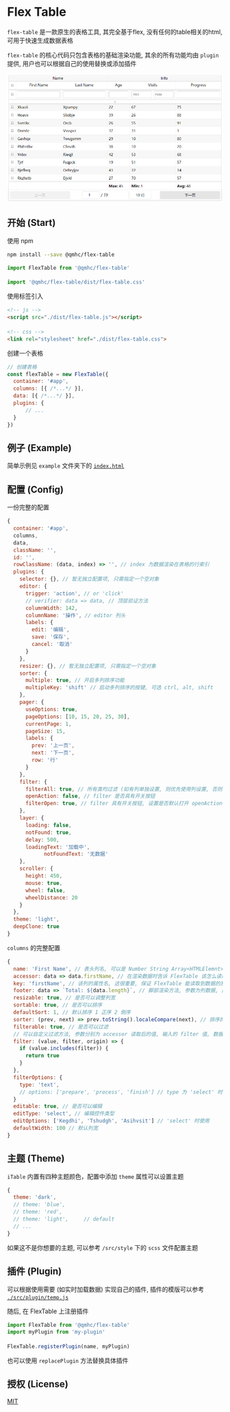 # Flex Table

`flex-table` 是一款原生的表格工具, 其完全基于flex, 没有任何的table相关的html, 可用于快速生成数据表格

`flex-table` 的核心代码只包含表格的基础渲染功能, 其余的所有功能均由 `plugin` 提供, 用户也可以根据自己的使用替换或添加插件

![视觉](./public/visual.png)


## 开始 (Start)

使用 npm

```bash
npm install --save @qmhc/flex-table
```

```js
import FlexTable from '@qmhc/flex-table'

import '@qmhc/flex-table/dist/flex-table.css'
```

使用标签引入

```html
<!-- js -->
<script src="./dist/flex-table.js"></script>

<!-- css -->
<link rel="stylesheet" href="./dist/flex-table.css">
```

创建一个表格

```javascript
// 创建表格
const flexTable = new FlexTable({
  container: '#app',
  columns: [{ /*...*/ }],
  data: [{ /*...*/ }],
  plugins: {
      // ...
  }
})
```

## 例子 (Example)

简单示例见 `example` 文件夹下的 [`index.html`](./tests/index.html)


## 配置 (Config)

一份完整的配置

```javascript
{
  container: '#app',
  columns,
  data,
  className: '',
  id: '',
  rowClassName: (data, index) => '', // index 为数据渲染在表格的行索引
  plugins: {
    selector: {}, // 暂无独立配置项, 只需指定一个空对象
    editor: {
      trigger: 'action', // or 'click'
      // verifier: data => data, // 顶层验证方法
      columnWidth: 142,
      columnName: '操作', // editor 列头
      labels: {
        edit: '编辑',
        save: '保存',
        cancel: '取消'
      }
    },
    resizer: {}, // 暂无独立配置项, 只需指定一个空对象
    sorter: {
      multiple: true, // 开启多列排序功能
      multipleKey: 'shift' // 启动多列排序的按键, 可选 ctrl, alt, shift
    },
    pager: {
      useOptions: true,
      pageOptions: [10, 15, 20, 25, 30],
      currentPage: 1,
      pageSize: 15,
      labels: {
        prev: '上一页',
        next: '下一页',
        row: '行'
      }
    },
    filter: {
      filterAll: true, // 所有类均过滤 (如有列单独设置, 则优先使用列设置, 否则使用默认过滤设置)
      openAction: false, // filter 是否具有开关按钮
      filterOpen: true, // filter 具有开关按钮, 设置是否默认打开 openAction 为 false 时忽略
    },
    layer: {
      loading: false,
      notFound: true,
      delay: 500,
      loadingText: '加载中',
			notFoundText: '无数据'
    },
    scroller: {
      height: 450,
      mouse: true,
      wheel: false,
      wheelDistance: 20
    }
  },
  theme: 'light',
  deepClone: true
}
```

`columns` 的完整配置

```js
{
  name: 'First Name', // 表头列名, 可以是 Number String Array<HTMLElemnt> NodeList HTMLElement
  accessor: data => data.firstName, // 在渲染数据时告诉 FlexTable 该怎么读取数据, 参数为行数据, 返回值参考 name 属性
  key: 'firstName', // 该列的属性名, 这很重要, 保证 FlexTable 能读取到数据的原始值
  footer: data => `Total: ${data.length}`, // 脚部渲染方法, 参数为列数据, 返回值参考 name 属性
  resizable: true, // 是否可以调整列宽
  sortable: true, // 是否可以排序
  defaultSort: 1, // 默认排序 1 正序 2 倒序
  sorter: (prev, next) => prev.toString().localeCompare(next), // 排序的方法
  filterable: true, // 是否可以过滤
  // 可以自定义过滤方法, 参数分别为 accessor 读取后的值, 输入的 filter 值, 数据的原始值
  filter: (value, filter, origin) => {
    if (value.includes(filter)) {
      return true
    }
  },
  filterOptions: {
    type: 'text',
    // options: ['prepare', 'process', 'finish'] // type 为 'select' 时使用
  }
  editable: true, // 是否可以编辑
  editType: 'select', // 编辑控件类型
  editOptions: ['Kegdhi', 'Tshudgh', 'Asihvsit'] // 'select' 时使用
  defaultWidth: 100 // 默认列宽
}
```

<!-- PS: 内置的 `resizer` 插件是基于 `Proxy` 编写的，使用时请注意兼容性 -->

## 主题 (Theme)

`iTable` 内置有四种主题颜色，配置中添加 `theme` 属性可以设置主题

```javascript
{
  theme: 'dark',
  // theme: 'blue',
  // theme: 'red',
  // theme: 'light',     // default
  // ...
}
```

如果这不是你想要的主题, 可以参考 `/src/style` 下的 `scss` 文件配置主题

## 插件 (Plugin)

可以根据使用需要 (如实时加载数据) 实现自己的插件, 插件的模版可以参考 [`./src/plugin/temp.js`](././src/plugin/temp.js)

随后, 在 FlexTable 上注册插件

```js
import FlexTable from '@qmhc/flex-table'
import myPlugin from 'my-plugin'

FlexTable.registerPlugin(name, myPlugin)
```

也可以使用 `replacePlugin` 方法替换具体插件

## 授权 (License)

[MIT](./LICENSE)
